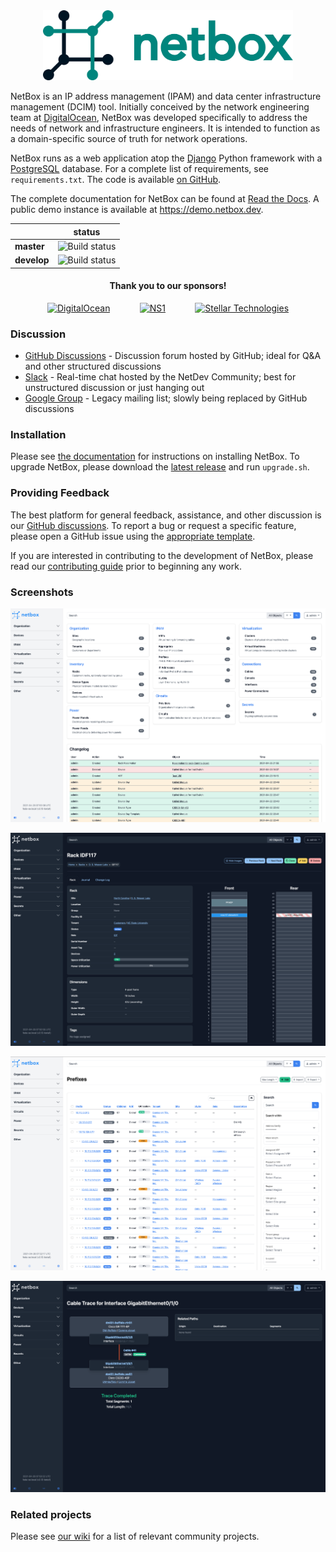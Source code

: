 <div align="center">
  <img src="https://raw.githubusercontent.com/netbox-community/netbox/develop/docs/netbox_logo.svg" width="400" alt="NetBox logo" />
</div>

NetBox is an IP address management (IPAM) and data center infrastructure
management (DCIM) tool. Initially conceived by the network engineering team at
[DigitalOcean](https://www.digitalocean.com/), NetBox was developed specifically
to address the needs of network and infrastructure engineers. It is intended to
function as a domain-specific source of truth for network operations.

NetBox runs as a web application atop the [Django](https://www.djangoproject.com/)
Python framework with a [PostgreSQL](https://www.postgresql.org/) database. For a
complete list of requirements, see `requirements.txt`. The code is available [on GitHub](https://github.com/netbox-community/netbox).

The complete documentation for NetBox can be found at [Read the Docs](https://netbox.readthedocs.io/en/stable/). A public demo instance is available at https://demo.netbox.dev.

|             | status |
|-------------|------------|
| **master**  | ![Build status](https://github.com/netbox-community/netbox/workflows/CI/badge.svg?branch=master) |
| **develop** | ![Build status](https://github.com/netbox-community/netbox/workflows/CI/badge.svg?branch=develop) |

<div align="center">
  <h4>Thank you to our sponsors!</h4>

  [![DigitalOcean](https://raw.githubusercontent.com/wiki/netbox-community/netbox/images/sponsors/digitalocean.png)](https://try.digitalocean.com/developer-cloud)
  &nbsp;&nbsp;&nbsp;&nbsp;&nbsp;&nbsp;&nbsp;&nbsp;&nbsp;&nbsp;
  [![NS1](https://raw.githubusercontent.com/wiki/netbox-community/netbox/images/sponsors/ns1.png)](https://ns1.com/)
  &nbsp;&nbsp;&nbsp;&nbsp;&nbsp;&nbsp;&nbsp;&nbsp;&nbsp;&nbsp;
  [![Stellar Technologies](https://raw.githubusercontent.com/wiki/netbox-community/netbox/images/sponsors/stellar.png)](https://stellar.tech/)

</div>

### Discussion

* [GitHub Discussions](https://github.com/netbox-community/netbox/discussions) - Discussion forum hosted by GitHub; ideal for Q&A and other structured discussions
* [Slack](https://slack.netbox.dev/) - Real-time chat hosted by the NetDev Community; best for unstructured discussion or just hanging out
* [Google Group](https://groups.google.com/g/netbox-discuss) - Legacy mailing list; slowly being replaced by GitHub discussions

### Installation

Please see [the documentation](https://netbox.readthedocs.io/en/stable/) for
instructions on installing NetBox. To upgrade NetBox, please download the
[latest release](https://github.com/netbox-community/netbox/releases) and
run `upgrade.sh`.

### Providing Feedback

The best platform for general feedback, assistance, and other discussion is our
[GitHub discussions](https://github.com/netbox-community/netbox/discussions).
To report a bug or request a specific feature, please open a GitHub issue using
the [appropriate template](https://github.com/netbox-community/netbox/issues/new/choose).

If you are interested in contributing to the development of NetBox, please read
our [contributing guide](CONTRIBUTING.md) prior to beginning any work.

### Screenshots

![Screenshot of Main Page](docs/media/home-light.png "Main Page")

![Screenshot of Rack Elevation](docs/media/rack-dark.png "Rack Elevation")

![Screenshot of Prefix Hierarchy](docs/media/prefixes-light.png "Prefix Hierarchy")

![Screenshot of Cable Tracing](docs/media/cable-dark.png "Cable Tracing")

### Related projects

Please see [our wiki](https://github.com/netbox-community/netbox/wiki/Community-Contributions)
for a list of relevant community projects.
